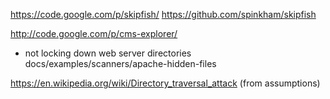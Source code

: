https://code.google.com/p/skipfish/
https://github.com/spinkham/skipfish

http://code.google.com/p/cms-explorer/

- not locking down web server directories
docs/examples/scanners/apache-hidden-files

https://en.wikipedia.org/wiki/Directory_traversal_attack (from assumptions)
